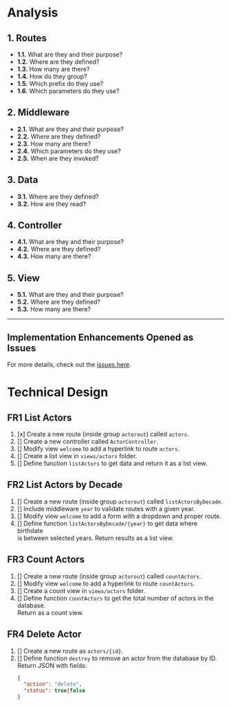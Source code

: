 # **Analysis**

## **1. Routes**
- **1.1.** What are they and their purpose?  
- **1.2.** Where are they defined?  
- **1.3.** How many are there?  
- **1.4.** How do they group?  
- **1.5.** Which prefix do they use?  
- **1.6.** Which parameters do they use?  

## **2. Middleware**
- **2.1.** What are they and their purpose?  
- **2.2.** Where are they defined?  
- **2.3.** How many are there?  
- **2.4.** Which parameters do they use?  
- **2.5.** When are they invoked?  

## **3. Data**
- **3.1.** Where are they defined?  
- **3.2.** How are they read?  

## **4. Controller**
- **4.1.** What are they and their purpose?  
- **4.2.** Where are they defined?  
- **4.3.** How many are there?  

## **5. View**
- **5.1.** What are they and their purpose?  
- **5.2.** Where are they defined?  
- **5.3.** How many are there?  

---

## **Implementation Enhancements Opened as Issues**
For more details, check out the [issues here](https://github.com/Stucom-Pelai/M07_UF2_Laravel/issues).

















# Technical Design

## FR1 List Actors
1. [x] Create a new route (inside group `actorout`) called `actors`.
2. [] Create a new controller called `ActorController`.
3. [] Modify view `welcome` to add a hyperlink to route `actors`.
4. [] Create a list view in `views/actors` folder.
5. [] Define function `listActors` to get data and return it as a list view.

## FR2 List Actors by Decade
1. [] Create a new route (inside group `actorout`) called `listActorsByDecade`.
2. [] Include middleware `year` to validate routes with a given year.
3. [] Modify view `welcome` to add a form with a dropdown and proper route.
4. [] Define function `listActorsByDecade/{year}` to get data where birthdate  
   is between selected years. Return results as a list view.

## FR3 Count Actors
1. [] Create a new route (inside group `actorout`) called `countActors`.
2. [] Modify view `welcome` to add a hyperlink to route `countActors`.
3. [] Create a count view in `views/actors` folder.
4. [] Define function `countActors` to get the total number of actors in the database.  
   Return as a count view.

## FR4 Delete Actor
1. [] Create a new route as `actors/{id}`.
2. [] Define function `destroy` to remove an actor from the database by ID.  
   Return JSON with fields:
   ```json
   {
     "action": "delete",
     "status": true|false
   }

